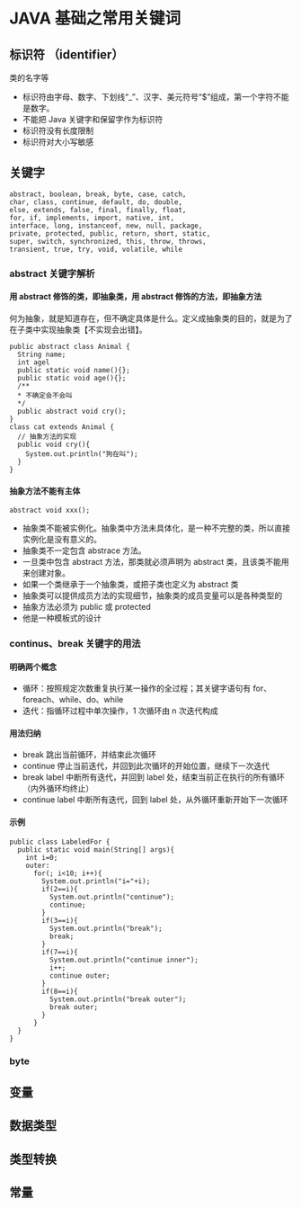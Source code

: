 # JAVA 基础之常用关键词

## 标识符 （identifier）

类的名字等

- 标识符由字母、数字、下划线“\_”、汉字、美元符号“\$”组成，第一个字符不能是数字。
- 不能把 Java 关键字和保留字作为标识符
- 标识符没有长度限制
- 标识符对大小写敏感

## 关键字

```
abstract, boolean, break, byte, case, catch,
char, class, continue, default, do, double,
else, extends, false, final, finally, float,
for, if, implements, import, native, int,
interface, long, instanceof, new, null, package,
private, protected, public, return, short, static,
super, switch, synchronized, this, throw, throws,
transient, true, try, void, volatile, while
```

### abstract 关键字解析

#### 用 abstract 修饰的类，即抽象类，用 abstract 修饰的方法，即抽象方法

何为抽象，就是知道存在，但不确定具体是什么。定义成抽象类的目的，就是为了在子类中实现抽象类【不实现会出错】。

```
public abstract class Animal {
  String name;
  int agel
  public static void name(){};
  public static void age(){};
  /**
  * 不确定会不会叫
  */
  public abstract void cry();
}
class cat extends Animal {
  // 抽象方法的实现
  public void cry(){
    System.out.println("狗在叫");
  }
}
```

#### 抽象方法不能有主体

```
abstract void xxx();
```

- 抽象类不能被实例化。抽象类中方法未具体化，是一种不完整的类，所以直接实例化是没有意义的。
- 抽象类不一定包含 abstrace 方法。
- 一旦类中包含 abstract 方法，那类就必须声明为 abstract 类，且该类不能用来创建对象。
- 如果一个类继承于一个抽象类，或把子类也定义为 abstract 类
- 抽象类可以提供成员方法的实现细节，抽象类的成员变量可以是各种类型的
- 抽象方法必须为 public 或 protected
- 他是一种模板式的设计

### continus、break 关键字的用法

#### 明确两个概念

- 循环：按照规定次数重复执行某一操作的全过程；其关键字语句有 for、foreach、while、do、while
- 迭代：指循环过程中单次操作，1 次循环由 n 次迭代构成

#### 用法归纳

- break 跳出当前循环，并结束此次循环
- continue 停止当前迭代，并回到此次循环的开始位置，继续下一次迭代
- break label 中断所有迭代，并回到 label 处，结束当前正在执行的所有循环（内外循环均终止）
- continue label 中断所有迭代，回到 label 处，从外循环重新开始下一次循环

#### 示例

```
public class LabeledFor {
  public static void main(String[] args){
    int i=0;
    outer:
      for(; i<10; i++){
        System.out.println("i="+i);
        if(2==i){
          System.out.println("continue");
          continue;
        }
        if(3==i){
          System.out.println("break");
          break;
        }
        if(7==i){
          System.out.println("continue inner");
          i++;
          continue outer;
        }
        if(8==i){
          System.out.println("break outer");
          break outer;
        }
      }
  }
}
```

### byte

## 变量

## 数据类型

## 类型转换

## 常量
